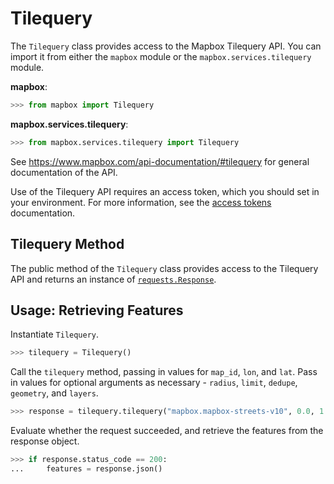 # Tilequery

The `Tilequery` class provides access to the Mapbox Tilequery API.  You can import it from either the `mapbox` module or the `mapbox.services.tilequery` module.

__mapbox__:

```python
>>> from mapbox import Tilequery

```

__mapbox.services.tilequery__:

```python
>>> from mapbox.services.tilequery import Tilequery

```

See https://www.mapbox.com/api-documentation/#tilequery for general documentation of the API.

Use of the Tilequery API requires an access token, which you should set in your environment.  For more information, see the [access tokens](access_tokens.md) documentation.

## Tilequery Method

The public method of the `Tilequery` class provides access to the Tilequery API and returns an instance of [`requests.Response`](http://docs.python-requests.org/en/latest/api/#requests.Response).


## Usage: Retrieving Features

Instantiate `Tilequery`.

```python
>>> tilequery = Tilequery()

```

Call the `tilequery` method, passing in values for `map_id`, `lon`, and `lat`.  Pass in values for optional arguments as necessary - `radius`, `limit`, `dedupe`, `geometry`, and `layers`.

```python
>>> response = tilequery.tilequery("mapbox.mapbox-streets-v10", 0.0, 1.1)

```

Evaluate whether the request succeeded, and retrieve the features from the response object.

```python
>>> if response.status_code == 200:
...     features = response.json()

```
